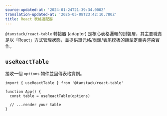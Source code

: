 ```yaml
---
source-updated-at: '2024-01-24T21:39:34.000Z'
translation-updated-at: '2025-05-08T23:42:10.780Z'
title: React 表格適配器
---
```

`@tanstack/react-table` 轉接器 (adapter) 是核心表格邏輯的封裝層，其主要職責是以「React」方式管理狀態，並提供單元格/表頭/表尾模板的類型定義與渲染實作。

## `useReactTable`

接收一個 `options` 物件並回傳表格實例。

```tsx
import { useReactTable } from '@tanstack/react-table'

function App() {
  const table = useReactTable(options)

  // ...render your table
}
```
